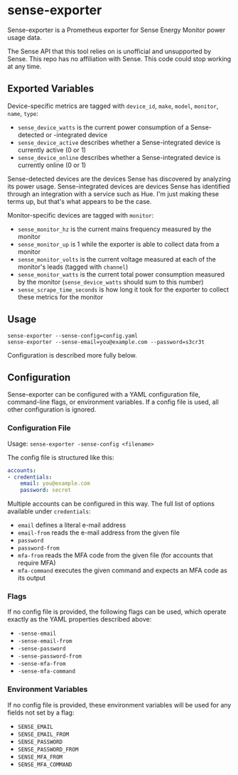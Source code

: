# sense-exporter

Sense-exporter is a Prometheus exporter for Sense Energy Monitor power usage data.

The Sense API that this tool relies on is unofficial and unsupported by Sense.
This repo has no affiliation with Sense.
This code could stop working at any time.

## Exported Variables

Device-specific metrics are tagged with `device_id`, `make`, `model`, `monitor`, `name`, `type`:

- `sense_device_watts` is the current power consumption of a Sense-detected or -integrated device
- `sense_device_active` describes whether a Sense-integrated device is currently active (0 or 1)
- `sense_device_online` describes whether a Sense-integrated device is currently online (0 or 1)

Sense-detected devices are the devices Sense has discovered by analyzing its power usage.
Sense-integrated devices are devices Sense has identified through an integration with a service
such as Hue.  I'm just making these terms up, but that's what appears to be the case.

Monitor-specific devices are tagged with `monitor`:

- `sense_monitor_hz` is the current mains frequency measured by the monitor
- `sense_monitor_up` is 1 while the exporter is able to collect data from a monitor
- `sense_monitor_volts` is the current voltage measured at each of the monitor's leads (tagged with `channel`)
- `sense_monitor_watts` is the current total power consumption measured by the monitor (`sense_device_watts` should sum to this number)
- `sense_scrape_time_seconds` is how long it took for the exporter to collect these metrics for the monitor

## Usage

```
sense-exporter --sense-config=config.yaml
sense-exporter --sense-email=you@example.com --password=s3cr3t
```

Configuration is described more fully below.

## Configuration

Sense-exporter can be configured with a YAML configuration file, command-line flags,
or environment variables.
If a config file is used, all other configuration is ignored.

### Configuration File

Usage: `sense-exporter -sense-config <filename>`

The config file is structured like this:

```yaml
accounts:
- credentials:
    email: you@example.com
    password: secret
```

Multiple accounts can be configured in this way.
The full list of options available under `credentials`:

- `email` defines a literal e-mail address
- `email-from` reads the e-mail address from the given file
- `password`
- `password-from`
- `mfa-from` reads the MFA code from the given file (for accounts that require MFA)
- `mfa-command` executes the given command and expects an MFA code as its output

### Flags

If no config file is provided, the following flags can be used, which operate exactly
as the YAML properties described above:

- `-sense-email`
- `-sense-email-from`
- `-sense-password`
- `-sense-password-from`
- `-sense-mfa-from`
- `-sense-mfa-command`

### Environment Variables

If no config file is provided, these environment variables will be used for any fields
not set by a flag:

- `SENSE_EMAIL`
- `SENSE_EMAIL_FROM`
- `SENSE_PASSWORD`
- `SENSE_PASSWORD_FROM`
- `SENSE_MFA_FROM`
- `SENSE_MFA_COMMAND`